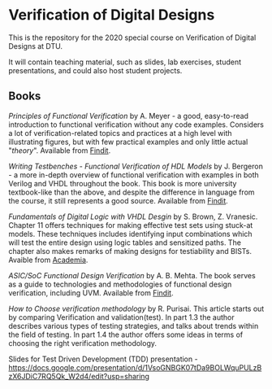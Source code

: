 # Verification of Digital Designs


This is the repository for the 2020 special course on Verification of Digital Designs at DTU.

It will contain teaching material, such as slides, lab exercises, student presentations, and could also host student projects.

## Books

_Principles of Functional Verification_ by A. Meyer - a good, easy-to-read introduction to functional verification without any code examples. Considers a lot of verification-related topics and practices at a high level with illustrating figures, but with few practical examples and only little actual "_theory_". Available from [Findit](https://findit.dtu.dk/en/catalog/2305333384).

_Writing Testbenches - Functional Verification of HDL Models_ by J. Bergeron - a more in-depth overview of functional verification with examples in both Verilog and VHDL throughout the book. This book is more university textbook-like than the above, and despite the difference in language from the course, it still represents a good source. Available from [Findit](https://findit.dtu.dk/en/catalog/2441585752).

_Fundamentals of Digital Logic with VHDL Desgin_ by S. Brown, Z. Vranesic. Chapter 11 offers techniques for making effective test sets using stuck-at models. These techniques includes identifying input combinations which will test the entire design using logic tables and sensitized paths. The chapter also makes remarks of making designs for testiability and BISTs. Avaible from [Academia](https://www.academia.edu/6406951/Fundamentals_of_Digital_Logic_with_VHDL_Design).

_ASIC/SoC Functional Design Verification_ by A. B. Mehta. The book serves as a guide to technologies and methodologies of functional design verification, including UVM. Available from [Findit](https://findit.dtu.dk/en/catalog/2374482012).

_How to Choose verification methodology_ by R. Purisai. This article starts out by comparing Verification and validation(test). In part 1.3 the author describes various types of testing strategies, and talks about trends within the field of testing. In part 1.4 the author offers some ideas in terms of choosing the right verification methodology.

Slides for Test Driven Development (TDD) presentation - https://docs.google.com/presentation/d/1VsoGNBGK07tDa9BOLWquPULzBzX6JDiC7RQ5Qk_W2d4/edit?usp=sharing

